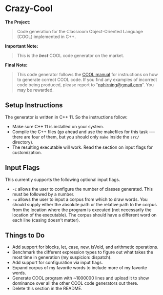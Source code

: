 # Crazy-Cool

**The Project:**  
> Code generation for the Classroom Object-Oriented Language (COOL) implemented in C++. 

**Important Note:** 
> This is the ***best*** COOL code generator on the market. 

**Final Note:**
> This code generator follows the [COOL manual](https://theory.stanford.edu/~aiken/software/cool/cool-manual.pdf) for instructions on how to generate correct COOL code. If you find any examples of incorrect code being produced, please report to "nphirning@gmail.com". You may be rewarded. 

## Setup Instructions

The generator is written in C++ 11. So the instructions follow:

* Make sure C++ 11 is installed on your system.
* Compile the C++ files (go ahead and use the makefiles for this task --- there are four of them, but you should only `make` inside the `src/` directory). 
* The resulting executable will work. Read the section on input flags for customization.

## Input Flags

This currently supports the following optional input flags.

* `-c` allows the user to configure the number of classes generated. This must be followed by a number.
* `-w` allows the user to input a corpus from which to draw words. You should supply either the absolute path or the relative path to the corpus from the location where the program is executed (not necessarily the location of the executable). The corpus should have a different word on each line (casing doesn't matter). 

## Things to Do

* Add support for blocks, let, case, new, isVoid, and arithmetic operations.
* Benchmark the different expression types to figure out what takes the most time in generation (my suspicion: dispatch). 
* Add support for configuration via input flags.
* Expand corpus of my favorite words to include more of my favorite words.
* Generate COOL program with ~1000000 lines and upload it to show dominance over all the other COOL code generators out there.
* Delete this section in the README.
